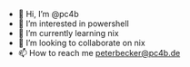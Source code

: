 - 👋 Hi, I’m @pc4b
- 👀 I’m interested in powershell
- 🌱 I’m currently learning nix
- 💞️ I’m looking to collaborate on nix
- 📫 How to reach me peterbecker@pc4b.de

<!---
pc4b/pc4b is a ✨ special ✨ repository because its `README.md` (this file) appears on your GitHub profile.
You can click the Preview link to take a look at your changes.
--->
